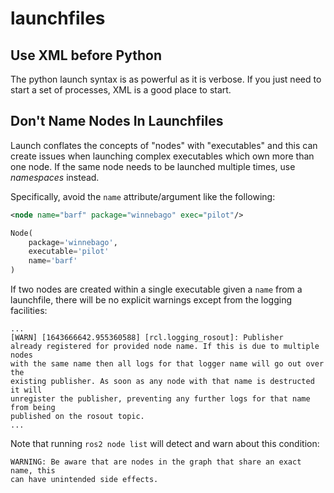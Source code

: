 
launchfiles
===========

## Use XML before Python

The python launch syntax is as powerful as it is verbose. If you just need to
start a set of processes, XML is a good place to start.

## Don't Name Nodes In Launchfiles

Launch conflates the concepts of "nodes" with "executables" and this can create
issues when launching complex executables which own more than one node. If the same node needs to be launched multiple times, use _namespaces_ instead.

Specifically, avoid the `name` attribute/argument like the following:

```xml
<node name="barf" package="winnebago" exec="pilot"/>
```

```python
Node(
    package='winnebago',
    executable='pilot'
    name='barf'
)
```

If two nodes are created within a single executable given a `name` from a
launchfile, there will be no explicit warnings except from the logging
facilities:

```
...
[WARN] [1643666642.955360588] [rcl.logging_rosout]: Publisher
already registered for provided node name. If this is due to multiple nodes
with the same name then all logs for that logger name will go out over the
existing publisher. As soon as any node with that name is destructed it will
unregister the publisher, preventing any further logs for that name from being
published on the rosout topic.
...
```

Note that running `ros2 node list` will detect and warn about this condition:

```
WARNING: Be aware that are nodes in the graph that share an exact name, this
can have unintended side effects.
```

